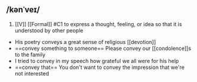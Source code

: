 ## /kənˈveɪ/  
1. [[V]] [[Formal]]
#C1
to express a thought, feeling, or idea so that it is understood by other people

- His poetry conveys a great sense of religious [[devotion]]
- ==convey something to someone==
Please convey our [[condolence]]s to the family
- I tried to convey in my speech how grateful we all were for his help
- ==convey that==
You don't want to convey the impression that we're not interested